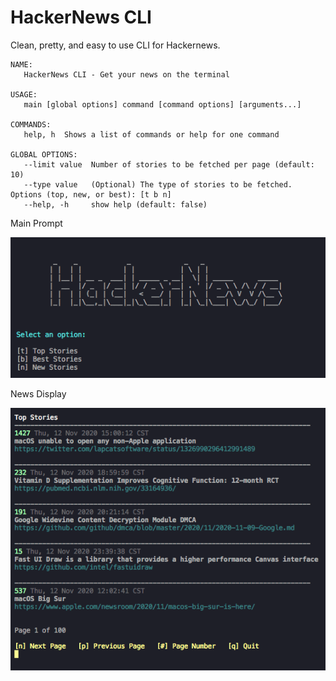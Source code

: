 # HackerNews CLI

Clean, pretty, and easy to use CLI for Hackernews.

```
NAME:
   HackerNews CLI - Get your news on the terminal

USAGE:
   main [global options] command [command options] [arguments...]

COMMANDS:
   help, h  Shows a list of commands or help for one command

GLOBAL OPTIONS:
   --limit value  Number of stories to be fetched per page (default: 10)
   --type value   (Optional) The type of stories to be fetched. Options (top, new, or best): [t b n]
   --help, -h     show help (default: false)
```

Main Prompt

![Main Prompt](https://raw.githubusercontent.com/brandenc40/hackernews-cli/master/screenshots/main-prompt.png)

News Display

![News Display](https://raw.githubusercontent.com/brandenc40/hackernews-cli/master/screenshots/news-display.png)
